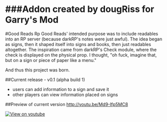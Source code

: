 ###Addon created by dougRiss for Garry's Mod
=====
#Good Reads
Rp Good Reads' intended purpose was to include readables into an RP server (because darkRP's notes were just awful). The idea began as signs, then it shaped itself into signs and books, then just readables altogether. The inspiration came from darkRP's Check module, where the check is displayed on the physical prop. I thought, "oh fuck, imagine that, but on a sign or piece of paper like a menu."

And thus this project was born.

##Current release - v0.1 (alpha build 1)
* users can add information to a sign and save it
* other players can view information placed on signs

##Preview of current version
http://youtu.be/Md9-Ifp5MC8

[![View on youtube](http://img.youtube.com/vi/Md9-Ifp5MC8/0.jpg)](https://www.youtube.com/watch?v=Md9-Ifp5MC8)
